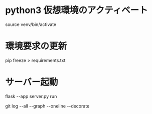 # python3 仮想環境のアクティベート
source venv/bin/activate

# 環境要求の更新
pip freeze > requirements.txt

# サーバー起動
flask --app server.py run





git log --all --graph --oneline --decorate